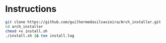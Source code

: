 # Instructions
``` bash
git clone https://github.com/guilhermedasilvavieira/Arch_installer.git
cd arch_installer
chmod +x install.sh
./install.sh |& tee install.log
```
